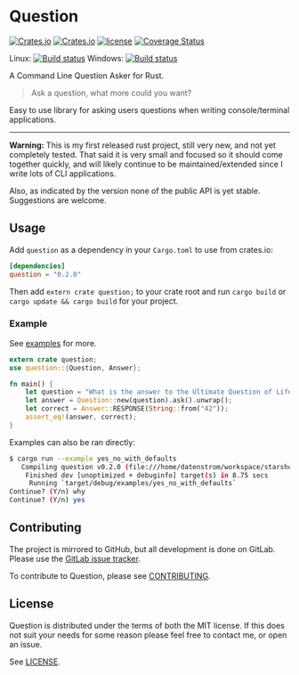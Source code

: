 # Question

[![Crates.io](https://img.shields.io/crates/v/question.svg)](https://crates.io/crates/question) [![Crates.io](https://img.shields.io/crates/d/question.svg)](https://crates.io/crates/question) [![license](http://img.shields.io/badge/license-MIT-blue.svg)](https://gitlab.com/starshell/question/blob/master/LICENSE) [![Coverage Status](https://codecov.io/gl/starshell/question/branch/master/graph/badge.svg)](https://codecov.io/gl/starshell/question)

Linux: [![Build status](https://gitlab.com/starshell/question/badges/master/pipeline.svg)](https://gitlab.com/starshell/question/commits/master)
Windows: [![Build status](https://ci.appveyor.com/api/projects/status/k7ccce79080tfu18/branch/master?svg=true)](https://ci.appveyor.com/project/Eudoxier/question/branch/master)

A Command Line Question Asker for Rust.

> Ask a question, what more could you want?

Easy to use library for asking users questions when writing console/terminal applications.

-----------------------------------------------------------------------

**Warning:** This is my first released rust project, still very new, and not yet completely tested. That said it is very small and focused so it should come together quickly, and will likely continue to be maintained/extended since I write lots of CLI applications.

Also, as indicated by the version none of the public API is yet stable. Suggestions are welcome.

## Usage

Add `question` as a dependency in your `Cargo.toml` to use from crates.io:

```toml
[dependencies]
question = "0.2.0"
```

Then add `extern crate question;` to your crate root and run `cargo build` or `cargo update && cargo build` for your project.

### Example

See [examples](examples/) for more.

```rust
extern crate question;
use question::{Question, Answer};

fn main() {
    let question = "What is the answer to the Ultimate Question of Life, the Universe, and Everything?";
    let answer = Question::new(question).ask().unwrap();
    let correct = Answer::RESPONSE(String::from("42"));
    assert_eq!(answer, correct);
}
```

Examples can also be ran directly:

```sh
$ cargo run --example yes_no_with_defaults
   Compiling question v0.2.0 (file:///home/datenstrom/workspace/starshell/question)
    Finished dev [unoptimized + debuginfo] target(s) in 8.75 secs
     Running `target/debug/examples/yes_no_with_defaults`
Continue? (Y/n) why
Continue? (Y/n) yes
```

## Contributing

The project is mirrored to GitHub, but all development is done on GitLab. Please use the [GitLab issue tracker](https://gitlab.com/starshell/question/issues).

To contribute to Question, please see [CONTRIBUTING](CONTRIBUTING.md).

## License

Question is distributed under the terms of both the MIT license. If this does not suit your needs for some reason please feel free to contact me, or open an issue.

See [LICENSE](LICENSE).

